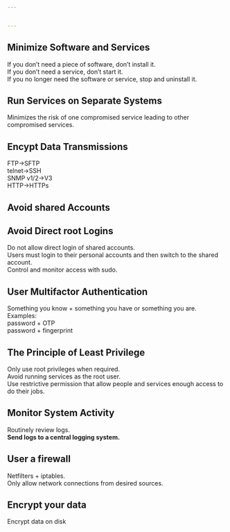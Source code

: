 ```yaml
---


---
```


<h2 id="minimize-software-and-services">Minimize Software and Services</h2>
<p>If you don’t need a piece of software, don’t install it.<br>
If you don’t need a service, don’t start it.<br>
If you no longer need the software or service, stop and uninstall it.</p>
<h2 id="run-services-on-separate-systems">Run Services on Separate Systems</h2>
<p>Minimizes the risk of one compromised service leading to other compromised services.</p>
<h2 id="encypt-data-transmissions">Encypt Data Transmissions</h2>
<p>FTP-&gt;SFTP<br>
telnet-&gt;SSH<br>
SNMP v1/2-&gt;V3<br>
HTTP-&gt;HTTPs</p>
<h2 id="avoid-shared-accounts">Avoid shared Accounts</h2>
<h2 id="avoid-direct-root-logins">Avoid Direct root Logins</h2>
<p>Do not allow direct login of shared accounts.<br>
Users must login to their personal accounts and then switch to the shared account.<br>
Control and monitor access with sudo.</p>
<h2 id="user-multifactor-authentication">User Multifactor Authentication</h2>
<p>Something you know + something you have or something you are.<br>
Examples:<br>
password + OTP<br>
password + fingerprint</p>
<h2 id="the-principle-of-least-privilege">The Principle of Least Privilege</h2>
<p>Only use root privileges when required.<br>
Avoid running services as the root user.<br>
Use restrictive permission that allow people and services enough access to do their jobs.</p>
<h2 id="monitor-system-activity">Monitor System Activity</h2>
<p>Routinely review logs.<br>
<strong>Send logs to a central logging system.</strong></p>
<h2 id="user-a-firewall">User a firewall</h2>
<p>Netfilters + iptables.<br>
Only allow network connections from desired sources.</p>
<h2 id="encrypt-your-data">Encrypt your data</h2>
<p>Encrypt data on disk</p>

